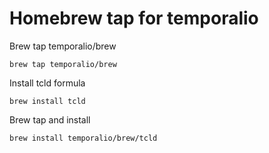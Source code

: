 # Homebrew tap for temporalio

Brew tap temporalio/brew
```
brew tap temporalio/brew
```

Install tcld formula 
```
brew install tcld
```

Brew tap and install
```
brew install temporalio/brew/tcld
```
